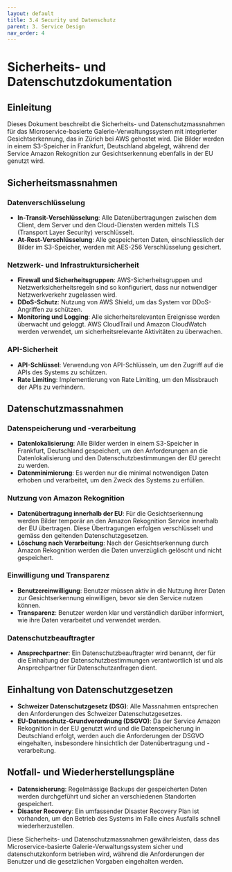 ```yaml
---
layout: default
title: 3.4 Security und Datenschutz
parent: 3. Service Design
nav_order: 4
---
```

# Sicherheits- und Datenschutzdokumentation

## Einleitung
Dieses Dokument beschreibt die Sicherheits- und Datenschutzmassnahmen für das Microservice-basierte Galerie-Verwaltungssystem mit integrierter Gesichtserkennung, das in Zürich bei AWS gehostet wird. Die Bilder werden in einem S3-Speicher in Frankfurt, Deutschland abgelegt, während der Service Amazon Rekognition zur Gesichtserkennung ebenfalls in der EU genutzt wird.

## Sicherheitsmassnahmen

### Datenverschlüsselung
- **In-Transit-Verschlüsselung**: Alle Datenübertragungen zwischen dem Client, dem Server und den Cloud-Diensten werden mittels TLS (Transport Layer Security) verschlüsselt.
- **At-Rest-Verschlüsselung**: Alle gespeicherten Daten, einschliesslich der Bilder im S3-Speicher, werden mit AES-256 Verschlüsselung gesichert.

### Netzwerk- und Infrastruktursicherheit
- **Firewall und Sicherheitsgruppen**: AWS-Sicherheitsgruppen und Netzwerksicherheitsregeln sind so konfiguriert, dass nur notwendiger Netzwerkverkehr zugelassen wird.
- **DDoS-Schutz**: Nutzung von AWS Shield, um das System vor DDoS-Angriffen zu schützen.
- **Monitoring und Logging**: Alle sicherheitsrelevanten Ereignisse werden überwacht und geloggt. AWS CloudTrail und Amazon CloudWatch werden verwendet, um sicherheitsrelevante Aktivitäten zu überwachen.

### API-Sicherheit
- **API-Schlüssel**: Verwendung von API-Schlüsseln, um den Zugriff auf die APIs des Systems zu schützen.
- **Rate Limiting**: Implementierung von Rate Limiting, um den Missbrauch der APIs zu verhindern.

## Datenschutzmassnahmen

### Datenspeicherung und -verarbeitung
- **Datenlokalisierung**: Alle Bilder werden in einem S3-Speicher in Frankfurt, Deutschland gespeichert, um den Anforderungen an die Datenlokalisierung und den Datenschutzbestimmungen der EU gerecht zu werden.
- **Datenminimierung**: Es werden nur die minimal notwendigen Daten erhoben und verarbeitet, um den Zweck des Systems zu erfüllen.

### Nutzung von Amazon Rekognition
- **Datenübertragung innerhalb der EU**: Für die Gesichtserkennung werden Bilder temporär an den Amazon Rekognition Service innerhalb der EU übertragen. Diese Übertragungen erfolgen verschlüsselt und gemäss den geltenden Datenschutzgesetzen.
- **Löschung nach Verarbeitung**: Nach der Gesichtserkennung durch Amazon Rekognition werden die Daten unverzüglich gelöscht und nicht gespeichert.

### Einwilligung und Transparenz
- **Benutzereinwilligung**: Benutzer müssen aktiv in die Nutzung ihrer Daten zur Gesichtserkennung einwilligen, bevor sie den Service nutzen können.
- **Transparenz**: Benutzer werden klar und verständlich darüber informiert, wie ihre Daten verarbeitet und verwendet werden.

### Datenschutzbeauftragter
- **Ansprechpartner**: Ein Datenschutzbeauftragter wird benannt, der für die Einhaltung der Datenschutzbestimmungen verantwortlich ist und als Ansprechpartner für Datenschutzanfragen dient.

## Einhaltung von Datenschutzgesetzen
- **Schweizer Datenschutzgesetz (DSG)**: Alle Massnahmen entsprechen den Anforderungen des Schweizer Datenschutzgesetzes.
- **EU-Datenschutz-Grundverordnung (DSGVO)**: Da der Service Amazon Rekognition in der EU genutzt wird und die Datenspeicherung in Deutschland erfolgt, werden auch die Anforderungen der DSGVO eingehalten, insbesondere hinsichtlich der Datenübertragung und -verarbeitung.

## Notfall- und Wiederherstellungspläne
- **Datensicherung**: Regelmässige Backups der gespeicherten Daten werden durchgeführt und sicher an verschiedenen Standorten gespeichert.
- **Disaster Recovery**: Ein umfassender Disaster Recovery Plan ist vorhanden, um den Betrieb des Systems im Falle eines Ausfalls schnell wiederherzustellen.

Diese Sicherheits- und Datenschutzmassnahmen gewährleisten, dass das Microservice-basierte Galerie-Verwaltungssystem sicher und datenschutzkonform betrieben wird, während die Anforderungen der Benutzer und die gesetzlichen Vorgaben eingehalten werden.